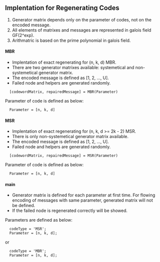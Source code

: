 ## Implentation for Regenerating Codes
1. Generator matrix depends only on the parameter of codes, not on the encoded message.
2. All elements of matrixes and messages are represented in galois field GF(2^exp).
3. Arithmatric is based on the prime polynomial in galois field.

#### MBR
* Implentation of exact regenerating for (n, k, d) MBR.
* There are two generator matrixes available: systemetical and non-systemetical generator matrix.
* The encoded message is defined as [1, 2, ..., U].
* Failed node and helpers are generated randomly.

```
  [codewordMatrix, repairedMessage] = MBR(Parameter)
```
Parameter of code is defined as below:
```
  Parameter = [n, k, d]
```

#### MSR
* Implentation of exact regenerating for (n, k, d >= 2k - 2) MSR.
* There is only non-systemetical generator matrix available.
* The encoded message is defined as [1, 2, ..., U].
* Failed node and helpers are generated randomly.

```
  [codewordMatrix, repairedMessage] = MSR(Parameter)
```
Parameter of code is defined as below:
```
  Parameter = [n, k, d]
```

#### main
* Generator matrix is defined for each parameter at first time. For flowing encoding of messages with same parameter, generated matrix will not be defined. 
* If the failed node is regenerated correctly will be showed.

Parameters are defined as below:
```
  codeType = 'MSR';
  Parameter = [n, k, d];
```
or
```
  codeType = 'MBR';
  Parameter = [n, k, d];
```

